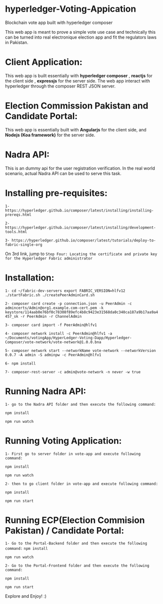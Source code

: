 # hyperledger-Voting-Appication

Blockchain vote app built with hyperledger composer

This web app is meant to prove a simple vote use case and technically this can be turned into real electronique election app and fit the regulators laws in Pakistan.

# Client Application:

This web app is built essentially with **hyperledger composer** , **reactjs** for the client side , **expressjs** for the server side.
The web app interact with hyperledger through the composer REST JSON server.

# Election Commission Pakistan and Candidate Portal:

This web app is essentially built with **Angularjs** for the client side, and **Nodejs (Koa framework)** for the server side.

# Nadra API:

This is an dummy api for the user registration verification.
In the real world scenario, actual Nadra API can be used to serve this task.

# Installing pre-requisites:

`1- https://hyperledger.github.io/composer/latest/installing/installing-prereqs.html`

`2- https://hyperledger.github.io/composer/latest/installing/development-tools.html`

`3- https://hyperledger.github.io/composer/latest/tutorials/deploy-to-fabric-single-org`

On 3rd link, jump to `Step Four: Locating the certificate and private key for the Hyperledger Fabric administrator`

# Installation:

`1- cd ~/fabric-dev-servers
export FABRIC_VERSION=hlfv12
./startFabric.sh
./createPeerAdminCard.sh`

`2- composer card create -p connection.json -u PeerAdmin -c admincerts/Admin@org1.example.com-cert.pem -k keystore/114aab0e76bf0c78308f89efc4b8c9423e31568da0c340ca187a9b17aa9a4457_sk -r PeerAdmin -r ChannelAdmin`

`3- composer card import -f PeerAdmin@hlfv1`

`4- composer network install -c PeerAdmin@hlfv1 -a ~/Documents/votingApp/HyperLedger-Voting-Dapp/Hyperledger-Composer/vote-network/vote-network@1.0.0.bna`

`5- composer network start --networkName vote-network --networkVersion 0.0.7 -A admin -S adminpw -c PeerAdmin@hlfv1`

`6- npm install`

`7- composer-rest-server -c admin@vote-network -n never -w true`

# Running Nadra API: 

`1- go to the Nadra API folder and then execute the following command:`

`npm install`

`npm run watch`

# Running Voting Application:

`1- First go to server folder in vote-app and execute following command:`

`npm install`

`npm run watch`

`2- then to go client folder in vote-app and execute following command:`

`npm install`

`npm run start`

# Running ECP(Election Commision Pakistan) / Candidate Portal:

`1- Go to the Portal-Backend folder and then execute the following command:`
`npm install`

`npm run watch`

`2- Go to the Portal-Frontend folder and then execute the following command:`

`npm install`

`npm run start`

Explore and Enjoy! :)

